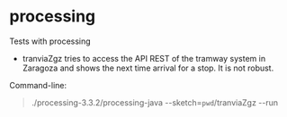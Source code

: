 # processing

Tests with processing

* tranviaZgz tries to access the API REST of the tramway system in Zaragoza and shows the next time arrival for a stop. It is not robust.

Command-line: 
> ./processing-3.3.2/processing-java  --sketch=`pwd`/tranviaZgz --run

